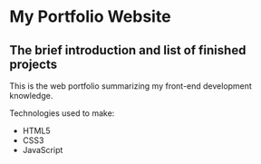# My Portfolio Website
## The brief introduction and list of finished projects

This is the web portfolio summarizing my front-end development knowledge.

Technologies used to make:
- HTML5
- CSS3
- JavaScript
